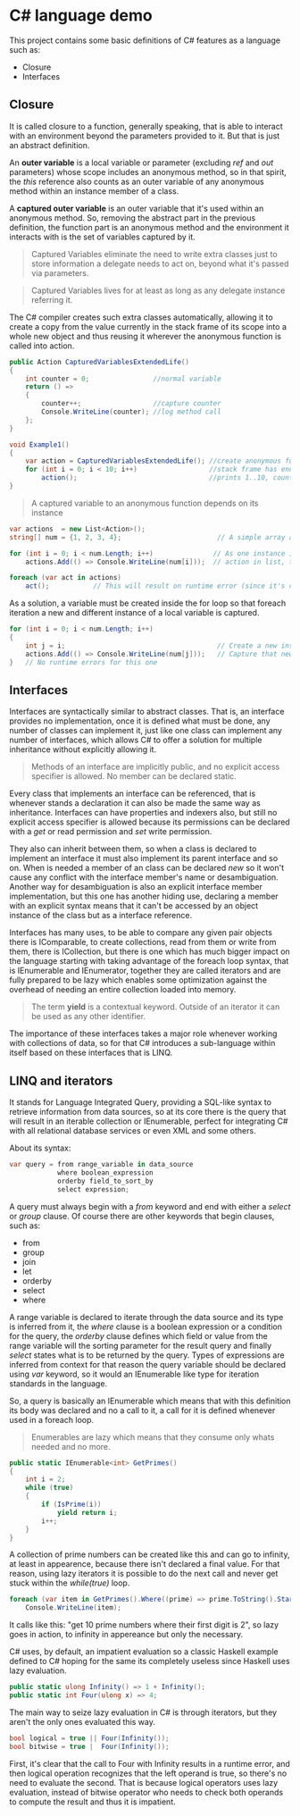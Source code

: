 # C# language demo

This project contains some basic definitions of C# features as a language such as:
  * Closure
  * Interfaces


## Closure

It is called closure to a function, generally speaking, that is able to interact with an environment beyond the parameters provided to it. But that is just an abstract definition.

An **outer variable** is a local variable or parameter (excluding *ref* and *out* parameters) whose scope includes an anonymous method, so in that spirit, the *this* reference also
counts as an outer variable of any anonymous method within an instance member of a class.

A **captured outer variable** is an outer variable that it's used within an anonymous method. So, removing the abstract part in the previous definition, the function part is an anonymous
method and the environment it interacts with is the set of variables captured by it.

> Captured Variables eliminate the need to write extra classes just to store information a delegate needs to act on, beyond what it's passed via parameters.

> Captured Variables lives for at least as long as any delegate instance referring it.

The C# compiler creates such extra classes automatically, allowing it to create a copy from the value currently in the stack frame of its scope into a whole new object and thus reusing it wherever the anonymous function is called into action.

~~~csharp
public Action CapturedVariablesExtendedLife()
{
    int counter = 0;                //normal variable
    return () =>
    {
        counter++;                  //capture counter
        Console.WriteLine(counter); //log method call
    };
}

void Example1()
{
    var action = CapturedVariablesExtendedLife(); //create anonymous function
    for (int i = 0; i < 10; i++)                  //stack frame has ended for above method
        action();                                 //prints 1..10, counter still lives
}
~~~

> A captured variable to an anonymous function depends on its instance

~~~csharp
var actions  = new List<Action>();
string[] num = {1, 2, 3, 4};                        // A simple array and a list of actions

for (int i = 0; i < num.Length; i++)               // As one instance is really the same foreach
    actions.Add(() => Console.WriteLine(num[i]));  // action in list, the i modified by the for loop

foreach (var act in actions)
    act();           // This will result on runtime error (since it's calling Console.WriteLine(num[4]))
~~~

As a solution, a variable must be created inside the for loop so that foreach iteration a new and different instance of a local variable is captured.

~~~csharp
for (int i = 0; i < num.Length; i++)
{
    int j = i;                                      // Create a new instance for the value of 'i'
    actions.Add(() => Console.WriteLine(num[j]));   // Capture that new instance instead
}   // No runtime errors for this one
~~~

## Interfaces

Interfaces are syntactically similar to abstract classes. That is, an interface provides no implementation, once it is defined what must be done, any number of classes can implement it, just like one class can implement any number of interfaces, which allows C# to offer a solution for multiple inheritance without explicitly allowing it.

> Methods of an interface are implicitly public, and no explicit access specifier is allowed. No member can be declared static.

Every class that implements an interface can be referenced, that is whenever stands a declaration it can also be made the same way as inheritance. Interfaces can have properties and indexers also, but still no explicit access specifier is allowed because its permissions can be declared with a *get* or read permission and *set* write permission.

They also can inherit between them, so when a class is declared to implement an interface it must also implement its parent interface and so on. When is needed a member of an class can be declared *new* so it won't cause any conflict with the interface member's name or desambiguation. Another way for desambiguation is also an explicit interface member implementation, but this one has another hiding use, declaring a member with an explicit syntax means that it can't be accessed by an object instance of the class but as a interface reference.

Interfaces has many uses, to be able to compare any given pair objects there is IComparable, to create collections, read from them or write from them, there is ICollection, but there is one which has much bigger impact on the language starting with taking advantage of the foreach loop syntax, that is IEnumerable and IEnumerator, together they are called iterators and are fully prepared to be lazy which enables some optimization against the overhead of needing an entire collection loaded into memory.

> The term **yield** is a contextual keyword. Outside of an iterator it can be used as any other identifier.

The importance of these interfaces takes a major role whenever working with collections of data, so for that C# introduces a sub-language within itself based on these interfaces that is LINQ.

## LINQ and iterators

It stands for Language Integrated Query, providing a SQL-like syntax to retrieve information from data sources, so at its core there is the query that will result in an iterable collection or IEnumerable, perfect for integrating C# with all relational database services or even XML and some others. 

About its syntax:

~~~csharp
var query = from range_variable in data_source
            where boolean_expression
            orderby field_to_sort_by
            select expression;
~~~

A query must always begin with a *from* keyword and end with either a *select* or *group* clause. Of course there are other keywords that begin clauses, such as:
  * from
  * group
  * join
  * let
  * orderby
  * select
  * where

A range variable is declared to iterate through the data source and its type is inferred from it, the *where* clause is a boolean expression or a condition for the query, the *orderby* clause defines which field or value from the range variable will the sorting parameter for the result query and finally *select* states what is to be returned by the query. Types of expressions are inferred from context for that reason the query variable should be declared using *var* keyword, so it would an IEnumerable like type for iteration standards in the language.

So, a query is basically an IEnumerable which means that with this definition its body was declared and no a call to it, a call for it is defined whenever used in a foreach loop.

> Enumerables are lazy which means that they consume only whats needed and no more.

~~~csharp
public static IEnumerable<int> GetPrimes()
{
    int i = 2;
    while (true)
    {
        if (IsPrime(i))
            yield return i;
        i++;
    }
}
~~~

A collection of prime numbers can be created like this and can go to infinity, at least in appearence, because there isn't declared a final value. For that reason, using lazy iterators it is possible to do the next call and never get stuck within the *while(true)* loop.

~~~csharp
foreach (var item in GetPrimes().Where((prime) => prime.ToString().StartsWith("2")).Take(10))
    Console.WriteLine(item);
~~~ 

It calls like this: "get 10 prime numbers where their first digit is 2", so lazy goes in action, to infinity in appereance but only the necessary.

C# uses, by default, an impatient evaluation so a classic Haskell example defined to C# hoping for the same its completely useless since Haskell uses lazy evaluation.

~~~csharp
public static ulong Infinity() => 1 + Infinity();
public static int Four(ulong x) => 4;
~~~

The main way to seize lazy evaluation in C# is through iterators, but they aren't the only ones evaluated this way.

~~~csharp
bool logical = true || Four(Infinity());
bool bitwise = true |  Four(Infinity());
~~~

First, it's clear that the call to Four with Infinity results in a runtime error, and then logical operation recognizes that the left operand is true, so there's no need to evaluate the second. That is because logical operators uses lazy evaluation, instead of bitwise operator who needs to check both operands to compute the result and thus it is impatient.

